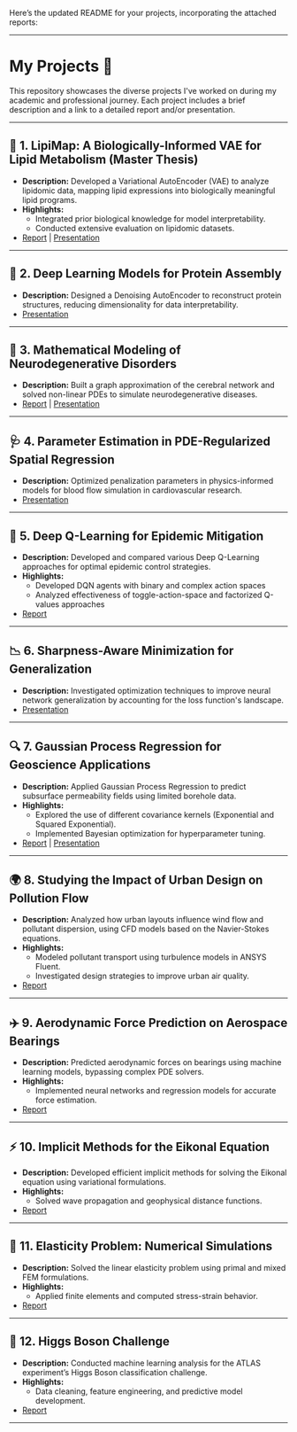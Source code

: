 Here’s the updated README for your projects, incorporating the attached reports:

---

# My Projects 📂  

This repository showcases the diverse projects I've worked on during my academic and professional journey. Each project includes a brief description and a link to a detailed report and/or presentation.

---

## 🧬 1. LipiMap: A Biologically-Informed VAE for Lipid Metabolism (Master Thesis)
- **Description:** Developed a Variational AutoEncoder (VAE) to analyze lipidomic data, mapping lipid expressions into biologically meaningful lipid programs.
- **Highlights:**
  - Integrated prior biological knowledge for model interpretability.
  - Conducted extensive evaluation on lipidomic datasets.
- [Report](./lipidomics-vae/lipimap_report.pdf) | [Presentation](./lipidomics-vae/lipimap_presentation.pdf)

---

## 🧩 2. Deep Learning Models for Protein Assembly
- **Description:** Designed a Denoising AutoEncoder to reconstruct protein structures, reducing dimensionality for data interpretability.  
- [Presentation](./protein_assembly_presentation.pdf)

---

## 🧠 3. Mathematical Modeling of Neurodegenerative Disorders
- **Description:** Built a graph approximation of the cerebral network and solved non-linear PDEs to simulate neurodegenerative diseases.  
- [Report](./neurodegenerative_modelling_report.pdf) | [Presentation](./neurodegenerative_modelling_presentation.pdf)

---

## 🩺 4. Parameter Estimation in PDE-Regularized Spatial Regression
- **Description:** Optimized penalization parameters in physics-informed models for blood flow simulation in cardiovascular research.  
- [Presentation](./pde_regularization_presentation.pdf)

---

## 🤖 5. Deep Q-Learning for Epidemic Mitigation
- **Description:** Developed and compared various Deep Q-Learning approaches for optimal epidemic control strategies.  
- **Highlights:**  
  - Developed DQN agents with binary and complex action spaces  
  - Analyzed effectiveness of toggle-action-space and factorized Q-values approaches  
- [Report](./reinforcement_learning_report.pdf)

---

## 📉 6. Sharpness-Aware Minimization for Generalization
- **Description:** Investigated optimization techniques to improve neural network generalization by accounting for the loss function's landscape.  
- [Presentation](./sharpness_aware_report.pdf)

---

## 🔍 7. Gaussian Process Regression for Geoscience Applications
- **Description:** Applied Gaussian Process Regression to predict subsurface permeability fields using limited borehole data.  
- **Highlights:**  
  - Explored the use of different covariance kernels (Exponential and Squared Exponential).  
  - Implemented Bayesian optimization for hyperparameter tuning.  
- [Report](./gaussian_process_regression_report.pdf) | [Presentation](./gaussian_process_regression_presentation.pdf)

---

## 🌍 8. Studying the Impact of Urban Design on Pollution Flow
- **Description:** Analyzed how urban layouts influence wind flow and pollutant dispersion, using CFD models based on the Navier-Stokes equations.  
- **Highlights:**  
  - Modeled pollutant transport using turbulence models in ANSYS Fluent.  
  - Investigated design strategies to improve urban air quality.  
- [Report](./pollution_urban_design_report.pdf)

---

## ✈️ 9. Aerodynamic Force Prediction on Aerospace Bearings  
- **Description:** Predicted aerodynamic forces on bearings using machine learning models, bypassing complex PDE solvers.  
- **Highlights:**  
  - Implemented neural networks and regression models for accurate force estimation.  
- [Report](./aerospace_bearing_report.pdf)

---

## ⚡ 10. Implicit Methods for the Eikonal Equation  
- **Description:** Developed efficient implicit methods for solving the Eikonal equation using variational formulations.  
- **Highlights:**  
  - Solved wave propagation and geophysical distance functions.  
- [Report](./eikonal_equation_report.pdf)

---

## 🔧 11. Elasticity Problem: Numerical Simulations  
- **Description:** Solved the linear elasticity problem using primal and mixed FEM formulations.  
- **Highlights:**  
  - Applied finite elements and computed stress-strain behavior.  
- [Report](./elasticity_problem_report.pdf)

---

## 🔬 12. Higgs Boson Challenge  
- **Description:** Conducted machine learning analysis for the ATLAS experiment’s Higgs Boson classification challenge.  
- **Highlights:**  
  - Data cleaning, feature engineering, and predictive model development.  
- [Report](./higgs_boson_challenge_report.pdf)

---